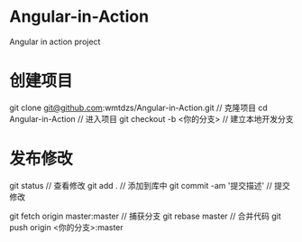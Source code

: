 # Angular-in-Action
Angular in action project
# 创建项目
git clone git@github.com:wmtdzs/Angular-in-Action.git // 克隆项目
cd Angular-in-Action // 进入项目
git checkout -b <你的分支> // 建立本地开发分支
# 发布修改
git status // 查看修改
git add . // 添加到库中
git commit -am '提交描述' // 提交修改

git fetch origin master:master // 捕获分支
git rebase master // 合并代码
git push origin <你的分支>:master
